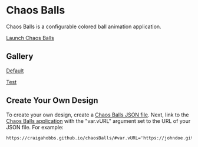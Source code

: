 # Chaos Balls

Chaos Balls is a configurable colored ball animation application.

[Launch Chaos Balls][Default]


## Gallery

[Default]

[Test]


## Create Your Own Design

To create your own design, create a [Chaos Balls JSON file][JSON]. Next, link to the [Chaos Balls
application][Default] with the "var.vURL" argument set to the URL of your JSON file. For example:

~~~
https://craigahobbs.github.io/chaosBalls/#var.vURL='https://johndoe.github.io/chaosBallsGallery/cool.json'
~~~

[JSON]: https://craigahobbs.github.io/chaosBalls/#url=chaosBalls.md&var.vDoc=1
[Default]: https://craigahobbs.github.io/chaosBalls/#url=chaosBalls.md&var.vURL=''
[Test]: https://craigahobbs.github.io/chaosBalls/#url=chaosBalls.md&var.vURL='gallery/test.json'
